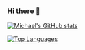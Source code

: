 ### Hi there 👋

[![Michael's GitHub stats](https://github-readme-stats.vercel.app/api?username=wattsjmichael&count_private=true&show_icons=true&theme=dracula)](https://github.com/anuraghazra/github-readme-stats)


[![Top Languages](https://github-readme-stats.vercel.app/api/top-langs/?username=wattsjmichael)](https://github.com/anuraghazra/github-readme-stats)
<!--
**wattsjmichael/wattsjmichael** is a ✨ _special_ ✨ repository because its `README.md` (this file) appears on your GitHub profile.

Here are some ideas to get you started:

- 🔭 I’m currently working on ...
- 🌱 I’m currently learning ...
- 👯 I’m looking to collaborate on ...
- 🤔 I’m looking for help with ...
- 💬 Ask me about ...
- 📫 How to reach me: ...
- 😄 Pronouns: ...
- ⚡ Fun fact: ...
-->
